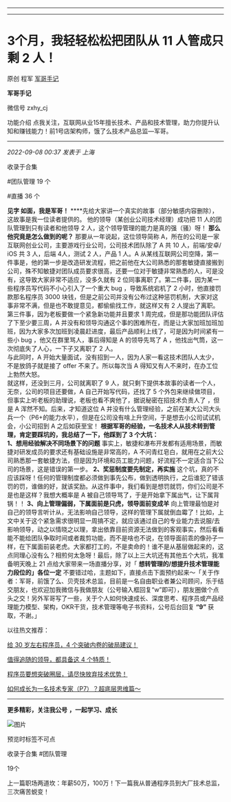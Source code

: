 ----------------------------------------
----------------------------------------
#  3个月，我轻轻松松把团队从 11 人管成只剩 2 人！

原创 程军  [ 军哥手记 ](javascript:void\(0\);)

**军哥手记** ![]()

微信号 zxhy_cj

功能介绍 点我关注，互联网从业15年擅长技术、产品和技术管理，助力你提升认知和赚钱能力！前1号店架构师，饿了么技术产品总监—军哥。

____

_2022-09-08 00:37_ _发表于 上海_

收录于合集

#团队管理 19 个

#直播 36 个

**见字 如面，我是军哥！** ****先给大家讲一个真实的故事（部分敏感内容删除），这故事是我一位读者提供的。 他的领导（某创业公司技术经理）成功把 11
人的团队管理到只有读者和他领导 2 人，这个领导管理的能力是真的强（骚）呀！ **那么他究竟是怎么做到的呢？** 那要从一年说起，这位领导简称
A，所在的公司是一家互联网创业公司，主要游戏行业公司，公司技术团队除了 A 共 10 人，前端/安卓/ iOS 共 3 人，后端 4人，测试 2 人，产品
1 人。A
从某线互联网公司空降，第一件事是，他的第一步是改造研发流程，把之前他在大公司熟悉的那套敏捷直接搬到公司，殊不知敏捷对团队成员要求很高，还要一位对于敏捷非常熟悉的人，可是没有，这导致大家非常不适应，没多久就有
2 位同事离职了。第二件事，因为某一些程序员写代码不小心引入了一个重大 bug ，导致系统宕机了 2 小时，他直接罚款那名程序员 3000
块钱，但是之前公司并没有公布过这种惩罚机制，大家对这事非常不满，但是也不敢提意见，都偷偷找工作，就这样又有 2 人提出了离职。  
第三件事，因为老板要做一个紧急新功能并且要求 1 周完成，但是那功能团队评估了下至少要三周，A
并没有和领导沟通这个事的困难所在，而是让大家加班加班加班，因为大家多次加班到凌晨赶进度，最后产品顺利上线了，可是因为时间紧有一些小 bug
，他又在群里骂人，事后得知是 A 的领导先骂了 A ，他找出气筒，这一次彻底失了人心，一下子又离职了 2 人。  
与此同时，A 开始大量面试，没有招到一人，因为人家一看这技术团队人太少， 不是放鸽子就是接了 offer 不来了。所以每次当 A
得知又有人不来时，在办工位上勃然大怒。  
就这样，还没到三月，公司就离职了 9 人，就只剩下提供本故事的读者一个人，无奈，公司的项目还要做，A 自己开始写代码，还找了 5
个外包来继续做项目，但事实上听老板的助理说，老板也看不爽他了，据说秘密在招技术负责人了 ，但是 A 浑然不知。后来，才知道这位 A
并没有什么管理经验，之前在某大公司大头兵一个（P6+的能力水平），但是在公司没有啥上升空间，于是想去小公司试试机会，小公司招到 A 之后如获至宝！
**根据军哥的经验，一名技术人从技术转到管理，肯定要踩坑的，我总结了一下，他踩到了 3 个大坑：**  
 **1、想用经验解决不同场景下的问题** 事实上，敏捷和瀑布开发都有适用场景，而敏捷对研发成员的要求还有基础设施是非常高的，A
不问青红皂白，就用在之前大公司熟悉那一套敏捷方法，但是因为环境和员工能力问题，好流程不一定适合当下公司的场景，这是错误的第一步。
**2、奖惩制度要先制定，再实施**
这个坑，真的不应该踩呀！任何的管理制度都必须做到事先公布，做到透明执行，之后谁犯了错该罚的罚，谁做的好，就该奖励。从这件事中，我们看到是想罚就罚，你们公司是不是也是这样？我想大概率是
A 被自己领导骂了，于是开始拿下属出气，让下属背锅！！ **3、向上管理偏弱，下属面前是只虎，领导面前变成羊**
向上管理最怕是对自己的领导言听计从，无法影响自己领导，这样的管理下属就倒血霉了！比如，上文中关于这个紧急需求很明显一周搞不定，就应该通过自己的专业能力去说服/去影响领导，动之以情晓之以理，拿出依靠目前资源无法做到的客观事实，然后看看能不能给团队争取时间或者裁剪功能，而不是啥也不说，在领导面前乖的像孙子一样，在下属面前装老虎。大家都打工的，不是卖命的！谁不是从基层做起来的，这点同理心没有么？相煎何太急呀！最后，除了以上三大坑还有其他五个大坑，我准备明天晚上
21 点给大家带来一场直播分享，对「 **想转管理的/想提升技术管理能力段位的」各位一定**
不要错过哈，主题如下，直接点击下面预约起来～「关于作者：军哥，前饿了么、贝壳技术总监，目前是一名自由职业者兼公司顾问，乐于结交朋友，也欢迎加我微信与我做朋友（公号输入框回复“w”即可），朋友圈做个点头之交！另外军哥写了一些，关于个人如何快速成长、深度思考、程序员或产品经理能力模型、架构，OKR干货，技术管理等电子书资料，公号后台回复
**“9”** 获取，不谢。」  

以往热文推荐：

[给 30 岁左右程序员，4
个突破内卷的破局建议！](http://mp.weixin.qq.com/s?__biz=MzA3MDU2MjM4Ng==&mid=2247496585&idx=1&sn=0d9437e7b06e4cc700e9c73154ddfb9d&chksm=9f3854b4a84fdda2e788ec80a7f8e5c734481f675f60a38e54d782d200db99ed415528f6826a&scene=21#wechat_redirect)  

[值得追随的领导，都具备这 4
个特质！](http://mp.weixin.qq.com/s?__biz=MzA3MDU2MjM4Ng==&mid=2247496580&idx=1&sn=8a4b9b1d6f0a345632cbb98ead9c9aa7&chksm=9f3854b9a84fddaf51b10325beae6581f454313f8493265c62e124c1f15971a7e8f399270007&scene=21#wechat_redirect)

[程序员要想突破圈层，请尽快放弃技术优势！](http://mp.weixin.qq.com/s?__biz=MzA3MDU2MjM4Ng==&mid=2247496537&idx=1&sn=05abd69943d4f562e30298e8d11ac6ff&chksm=9f385464a84fdd728404c0ef6d35ea3738d8680788eb2523f91b24e3859c6a35412bbd9d4eb8&scene=21#wechat_redirect)  

[如何成长为一名技术专家（P7）？超底层思维篇～](http://mp.weixin.qq.com/s?__biz=MzA3MDU2MjM4Ng==&mid=2247496535&idx=1&sn=07b9a8adf717449aacd70b2d1f4348fb&chksm=9f38546aa84fdd7c7e9f297f437452b1f3b2b8d1bd2f7e6b7f84da631c2c66e262d6e4f09376&scene=21#wechat_redirect)

  

* * *

  

 **更多精彩，关注我公号** **，一起学习、成长**

![图片](https://mmbiz.qpic.cn/mmbiz_png/b96CibCt70iaajvl7fD4ZCicMcjhXMp1v6UibM134tIsO1j5yqHyNhh9arj090oAL7zGhRJRq6cFqFOlDZMleLl4pw/640?wx_fmt=png)

预览时标签不可点

收录于合集 #团队管理

19个

上一篇职场两道坎：年薪50万，100万！下一篇我从普通程序员到大厂技术总监，三次痛苦蜕变！

